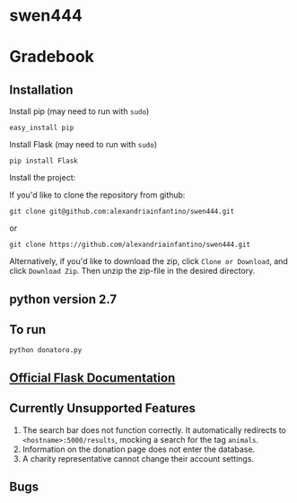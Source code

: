 # swen444
# Gradebook

## Installation
Install pip (may need to run with `sudo`)
```
easy_install pip
```

Install Flask (may need to run with `sudo`)
```
pip install Flask
```

Install the project:

If you'd like to clone the repository from github:
```
git clone git@github.com:alexandriainfantino/swen444.git
```
or
```
git clone https://github.com/alexandriainfantino/swen444.git
```
Alternatively, if you'd like to download the zip, click `Clone or Download`, and click `Download Zip`. Then unzip the zip-file in the desired directory.

## python version 2.7

## To run
```
python donatoro.py
```

## [Official Flask Documentation](http://flask.pocoo.org)

## Currently Unsupported Features
1. The search bar does not function correctly. It automatically redirects to `<hostname>:5000/results`, mocking a search for the tag `animals`.  
2. Information on the donation page does not enter the database.
3. A charity representative cannot change their account settings.

## Bugs
